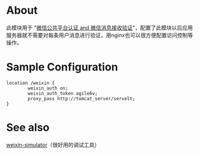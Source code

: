 About
=====

此模块用于 "[微信公共平台认证 and 微信消息接收验证](http://mp.weixin.qq.com/wiki/index.php?title=%E9%AA%8C%E8%AF%81%E6%B6%88%E6%81%AF%E7%9C%9F%E5%AE%9E%E6%80%A7 "weixin auth")"，配置了此模块以后应用服务器就不需要对每条用户消息进行验证，用nginx也可以很方便配置访问控制等操作。


Sample Configuration
=====
    location /weixin {
            weixin_auth on;
            weixin_auth_token agile6v;
            proxy_pass http://tomcat_server/servelt;
    }

See also
=====
[weixin-simulator](https://github.com/ushuz/weixin-simulator)（很好用的调试工具）


